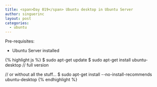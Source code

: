 ```yaml
---
title: <span>Day 019</span> Ubuntu desktop in Ubuntu Server
author: singuerinc
layout: post
categories:
  - ubuntu
---
```

Pre-requisites:

  - Ubuntu Server installed

{% highlight js %}
$ sudo apt-get update
$ sudo apt-get install ubuntu-desktop // full version

 // or without all the stuff...
$ sudo apt-get install --no-install-recommends ubuntu-desktop
{% endhighlight %}